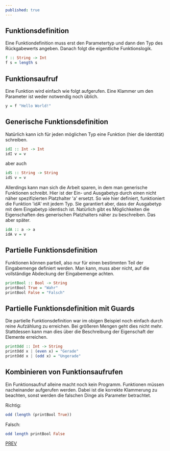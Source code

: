 ```yaml
---
published: true
---
```


Funktionsdefinition
-----------------------

Eine Funktiondefinition muss erst den Parametertyp und dann den Typ des Rückgabewerts angeben. Danach folgt die eigentliche Funktionslogik.

```haskell
f :: String -> Int
f s = length s
```

Funktionsaufruf
------------------
  
Eine Funktion wird einfach wie folgt aufgerufen. Eine Klammer um den Parameter ist weder notwendig noch üblich.

```haskell
y = f "Hello World!"
```      


Generische Funktionsdefinition
---------------------------------

Natürlich kann ich für jeden möglichen Typ eine Funktion (hier die Identität) schreiben.

```haskell
idI :: Int -> Int
idI v = v
```
  
aber auch

```haskell
idS :: String -> String
idS v = v
```

Allerdings kann man sich die Arbeit sparen, in dem man generische Funktionen schreibt. Hier ist der Ein- und Ausgabetyp durch einen nicht näher spezifizierten Platzhalter 'a' ersetzt. So wie hier definiert, funktioniert die Funktion 'idA' mit jedem Typ. Sie garantiert aber, dass der Ausgabetyp mit dem Eingabetyp identisch ist. Natürlich gibt es Möglichkeiten die Eigenschaften des generischen Platzhalters näher zu beschreiben. Das aber später.

```haskell
idA :: a -> a
idA v = v
``` 
  
  
Partielle Funktionsdefinition
--------------------------------

Funktionen können partiell, also nur für einen bestimmten Teil der Eingabemenge definiert werden. Man kann, muss aber nicht, auf die vollständige Abdeckung der Eingabemenge achten.

```haskell
printBool :: Bool -> String
printBool True = "Wahr"
printBool False = "Falsch"
```   


Partielle Funktionsdefinition mit Guards
-------------------------------------------

Die partielle Funktionsdefinition war im obigen Beispiel noch einfach durch reine Aufzählung zu erreichen. Bei größeren Mengen geht dies nicht mehr. Stattdessen kann man dies über die Beschreibung der Eigenschaft der Elemente erreichen.

```haskell
printOdd :: Int -> String
printOdd x | (even x) = "Gerade"
printOdd x | (odd x) = "Ungerade"
```


Kombinieren von Funktionsaufrufen
------------------------------------

Ein Funktionsaufruf alleine macht noch kein Programm. Funktionen müssen nacheinander aufgerufen werden. Dabei ist die korrekte Klammerung zu beachten, sonst werden die falschen Dinge als Parameter betrachtet.

Richtig:
```haskell
odd (length (printBool True))
```

Falsch:
```haskell
odd length printBool False
```

[PREV](/haskell/fp-vs-oo)
